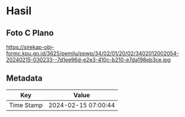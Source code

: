# Hasil

## Foto C Plano

https://sirekap-obj-formc.kpu.go.id/3625/pemilu/ppwp/34/02/01/20/02/3402012002054-20240215-030233--7d1ee96d-e2e3-410c-b210-e7da198eb3ce.jpg


## Metadata

| Key        | Value               |
| ---------- | ------------------- |
| Time Stamp | 2024-02-15 07:00:44 |



